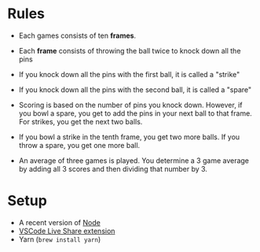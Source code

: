 # Rules

- Each games consists of ten **frames**.

- Each **frame** consists of throwing the ball twice to knock down all the pins

- If you knock down all the pins with the first ball, it is called a "strike"
- If you knock down all the pins with the second ball, it is called a "spare"

- Scoring is based on the number of pins you knock down. However, if you bowl a
  spare, you get to add the pins in your next ball to that frame. For strikes, you get
  the next two balls.

- If you bowl a strike in the tenth frame, you get two more balls. If you throw a spare, you get one more ball.

- An average of three games is played. You determine a 3 game average by adding
  all 3 scores and then dividing that number by 3.

# Setup

- A recent version of [Node](https://nodejs.org/en/download/)
- [VSCode Live Share extension](https://marketplace.visualstudio.com/items?itemName=MS-vsliveshare.vsliveshare-pack)
- Yarn (`brew install yarn`)
